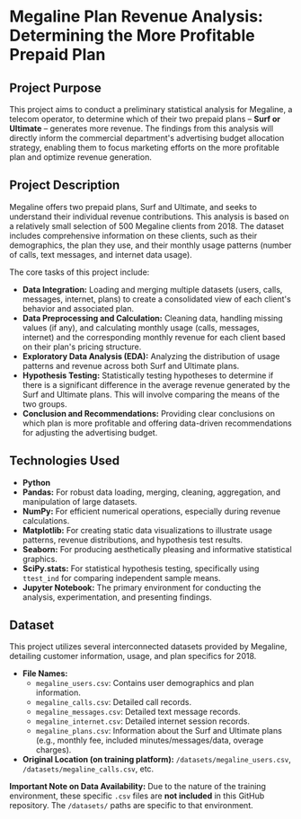 # Megaline Plan Revenue Analysis: Determining the More Profitable Prepaid Plan

## Project Purpose

This project aims to conduct a preliminary statistical analysis for Megaline, a telecom operator, to determine which of their two prepaid plans – **Surf or Ultimate** – generates more revenue. The findings from this analysis will directly inform the commercial department's advertising budget allocation strategy, enabling them to focus marketing efforts on the more profitable plan and optimize revenue generation.

## Project Description

Megaline offers two prepaid plans, Surf and Ultimate, and seeks to understand their individual revenue contributions. This analysis is based on a relatively small selection of 500 Megaline clients from 2018. The dataset includes comprehensive information on these clients, such as their demographics, the plan they use, and their monthly usage patterns (number of calls, text messages, and internet data usage).

The core tasks of this project include:

* **Data Integration:** Loading and merging multiple datasets (users, calls, messages, internet, plans) to create a consolidated view of each client's behavior and associated plan.
* **Data Preprocessing and Calculation:** Cleaning data, handling missing values (if any), and calculating monthly usage (calls, messages, internet) and the corresponding monthly revenue for each client based on their plan's pricing structure.
* **Exploratory Data Analysis (EDA):** Analyzing the distribution of usage patterns and revenue across both Surf and Ultimate plans.
* **Hypothesis Testing:** Statistically testing hypotheses to determine if there is a significant difference in the average revenue generated by the Surf and Ultimate plans. This will involve comparing the means of the two groups.
* **Conclusion and Recommendations:** Providing clear conclusions on which plan is more profitable and offering data-driven recommendations for adjusting the advertising budget.

## Technologies Used

* **Python**
* **Pandas:** For robust data loading, merging, cleaning, aggregation, and manipulation of large datasets.
* **NumPy:** For efficient numerical operations, especially during revenue calculations.
* **Matplotlib:** For creating static data visualizations to illustrate usage patterns, revenue distributions, and hypothesis test results.
* **Seaborn:** For producing aesthetically pleasing and informative statistical graphics.
* **SciPy.stats:** For statistical hypothesis testing, specifically using `ttest_ind` for comparing independent sample means.
* **Jupyter Notebook:** The primary environment for conducting the analysis, experimentation, and presenting findings.

## Dataset

This project utilizes several interconnected datasets provided by Megaline, detailing customer information, usage, and plan specifics for 2018.

* **File Names:**
    * `megaline_users.csv`: Contains user demographics and plan information.
    * `megaline_calls.csv`: Detailed call records.
    * `megaline_messages.csv`: Detailed text message records.
    * `megaline_internet.csv`: Detailed internet session records.
    * `megaline_plans.csv`: Information about the Surf and Ultimate plans (e.g., monthly fee, included minutes/messages/data, overage charges).
* **Original Location (on training platform):** `/datasets/megaline_users.csv`, `/datasets/megaline_calls.csv`, etc.

**Important Note on Data Availability:** Due to the nature of the training environment, these specific `.csv` files are **not included** in this GitHub repository. The `/datasets/` paths are specific to that environment.
